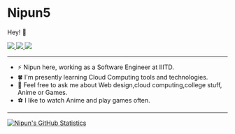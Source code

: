 # Nipun5

Hey! :wave:

<p>
  <a href="https://twitter.com/NipunJa03828799">
    <img src="https://img.shields.io/badge/-@NipunJa03828799-1ca0f1?style=flat-square&labelColor=1ca0f1&logo=twitter&logoColor=white&link=https://twitter.com/NipunJa03828799">
   <a/>
  <a href="https://www.linkedin.com/in/nipunjain5/">
    <img src="https://img.shields.io/badge/-nipunjain5-blue?style=flat-square&logo=Linkedin&logoColor=white&link=https://www.linkedin.com/in/nipunjain5/">
  <a/>
   <a href="mailto:nipun18058@iiitd.ac.in">
    <img src="https://img.shields.io/badge/-nipun18058@iiitd.ac.in-c14438?style=flat-square&logo=Gmail&logoColor=white&link=mailto:nipun18058@iiitd.ac.in">
   <a/>
</p>
    
-------
-  ⚡ Nipun here, working as a Software Engineer at IIITD. 
-  🍀 I'm presently learning Cloud Computing tools and technologies.
-  💭 Feel free to ask me about Web design,cloud computing,college stuff, Anime or Games.
-  ⚽ I like to watch Anime and play games often.
-------

[![Nipun's GitHub Statistics](https://github-readme-stats.vercel.app/api?username=nipun5&count_private=true&show_icons=true&include_all_commits=true)](https://github.com/nipun5)
